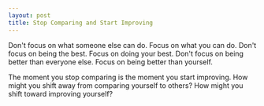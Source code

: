 ```yaml
---
layout: post
title: Stop Comparing and Start Improving
---
```


Don't focus on what someone else can do. Focus on what you can do. Don't focus on being the best. Focus on doing your best. Don't focus on being better than everyone else. Focus on being better than yourself.

The moment you stop comparing is the moment you start improving. How might you shift away from comparing yourself to others? How might you shift toward improving yourself?